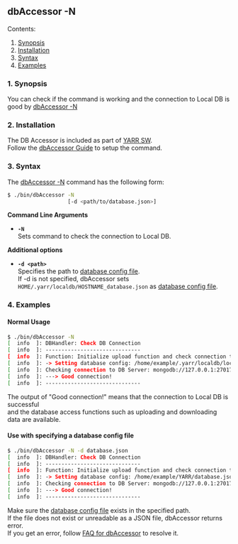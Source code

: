 ## dbAccessor -N

Contents:

1. [Synopsis](#1-synopsis)
2. [Installation](#2-installation)
3. [Syntax](#3-syntax)
4. [Examples](#4-examples)

### 1. Synopsis

You can check if the command is working and the connection to Local DB is good by [dbAccessor -N](accessor-n.md)

### 2. Installation

The DB Accessor is included as part of [YARR SW](https://yarr.readthedocs.io/en/latest/).<br>
Follow the [dbAccessor Guide](accessor.md) to setup the command.

### 3. Syntax

The [dbAccessor -N](accessor-n.md) command has the following form:

```bash
$ ./bin/dbAccessor -N
                   [-d <path/to/database.json>]
```

**Command Line Arguments**

- **``-N``**<br>
Sets command to check the connection to Local DB.

**Additional options**

- **``-d <path>``**<br>
Specifies the path to [database config file](database-config.md).<br>
If -d is not specified, dbAccessor sets `HOME/.yarr/localdb/HOSTNAME_database.json` as [database config file](database-config.md).

### 4. Examples

#### Normal Usage

```bash
$ ./bin/dbAccessor -N
[  info  ]: DBHandler: Check DB Connection
[  info  ]: ------------------------------
[  info  ]: Function: Initialize upload function and check connection to Local DB
[  info  ]: -> Setting database config: /home/example/.yarr/localdb/localhost_database.json
[  info  ]: Checking connection to DB Server: mongodb://127.0.0.1:27017/localdb ...
[  info  ]: ---> Good connection!
[  info  ]: ------------------------------
```

The output of "Good connection!" means that the connection to Local DB is successful<br>
and the database access functions such as uploading and downloading data are available.

#### Use with specifying a database config file

```bash
$ ./bin/dbAccessor -N -d database.json
[  info  ]: DBHandler: Check DB Connection
[  info  ]: ------------------------------
[  info  ]: Function: Initialize upload function and check connection to Local DB
[  info  ]: -> Setting database config: /home/example/YARR/database.json
[  info  ]: Checking connection to DB Server: mongodb://127.0.0.1:27017/localdb ...
[  info  ]: ---> Good connection!
[  info  ]: ------------------------------
```

Make sure the [database config file](database-config.md) exists in the specified path.<br>
If the file does not exist or unreadable as a JSON file, dbAccessor returns error.<br>
If you get an error, follow [FAQ for dbAccessor](accessor-faq.md#not-found-xxx) to resolve it.
